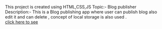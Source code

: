 
This project is created using HTML,CSS,JS
Topic:- Blog publisher
Description:- This is a Blog publishing app where user can publish blog also edit it and can delete , concept of local storage is also used .   
[click here to see](https://tigerbhai16.github.io/HTML-CSS-JS/Blog%20publisher/index.html) 
